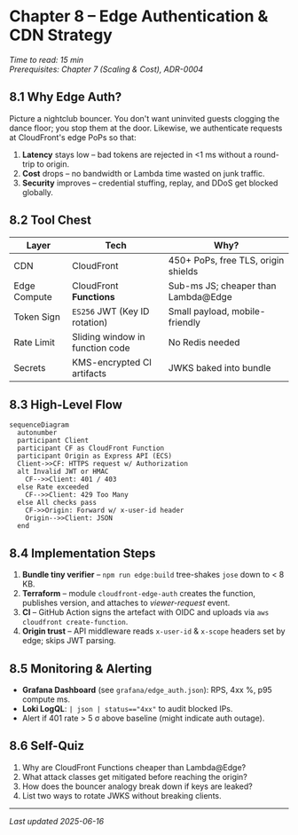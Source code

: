 # Chapter 8 – Edge Authentication & CDN Strategy

*Time to read: 15 min*  
*Prerequisites: Chapter 7 (Scaling & Cost), ADR-0004*

## 8.1 Why Edge Auth?

Picture a nightclub bouncer. You don't want uninvited guests clogging the dance floor; you stop them at the door. Likewise, we authenticate requests at CloudFront's edge PoPs so that:

1. **Latency** stays low – bad tokens are rejected in <1 ms without a round-trip to origin.  
2. **Cost** drops – no bandwidth or Lambda time wasted on junk traffic.  
3. **Security** improves – credential stuffing, replay, and DDoS get blocked globally.

## 8.2 Tool Chest

| Layer | Tech | Why? |
|-------|------|------|
| CDN   | CloudFront | 450+ PoPs, free TLS, origin shields |
| Edge Compute | CloudFront **Functions** | Sub-ms JS; cheaper than Lambda@Edge |
| Token Sign | `ES256` JWT (Key ID rotation) | Small payload, mobile-friendly |
| Rate Limit | Sliding window in function code | No Redis needed |
| Secrets | KMS-encrypted CI artifacts | JWKS baked into bundle |

## 8.3 High-Level Flow

```mermaid
sequenceDiagram
  autonumber
  participant Client
  participant CF as CloudFront Function
  participant Origin as Express API (ECS)
  Client->>CF: HTTPS request w/ Authorization
  alt Invalid JWT or HMAC
    CF-->>Client: 401 / 403
  else Rate exceeded
    CF-->>Client: 429 Too Many
  else All checks pass
    CF->>Origin: Forward w/ x-user-id header
    Origin-->>Client: JSON
  end
```

## 8.4 Implementation Steps

1. **Bundle tiny verifier** – `npm run edge:build` tree-shakes `jose` down to < 8 KB.  
2. **Terraform** – module `cloudfront-edge-auth` creates the function, publishes version, and attaches to *viewer-request* event.  
3. **CI** – GitHub Action signs the artefact with OIDC and uploads via `aws cloudfront create-function`.  
4. **Origin trust** – API middleware reads `x-user-id` & `x-scope` headers set by edge; skips JWT parsing.

## 8.5 Monitoring & Alerting

* **Grafana Dashboard** (see `grafana/edge_auth.json`): RPS, 4xx %, p95 compute ms.  
* **Loki LogQL**: `| json | status=="4xx"` to audit blocked IPs.  
* Alert if 401 rate > 5 σ above baseline (might indicate auth outage).

## 8.6 Self-Quiz

1. Why are CloudFront Functions cheaper than Lambda@Edge?  
2. What attack classes get mitigated before reaching the origin?  
3. How does the bouncer analogy break down if keys are leaked?  
4. List two ways to rotate JWKS without breaking clients.

---
*Last updated 2025-06-16* 